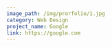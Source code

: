 ```yaml
---
image_path: /img/prorfolio/1.jpg
category: Web Design
project_name: Google
link: https://google.com
---
```

